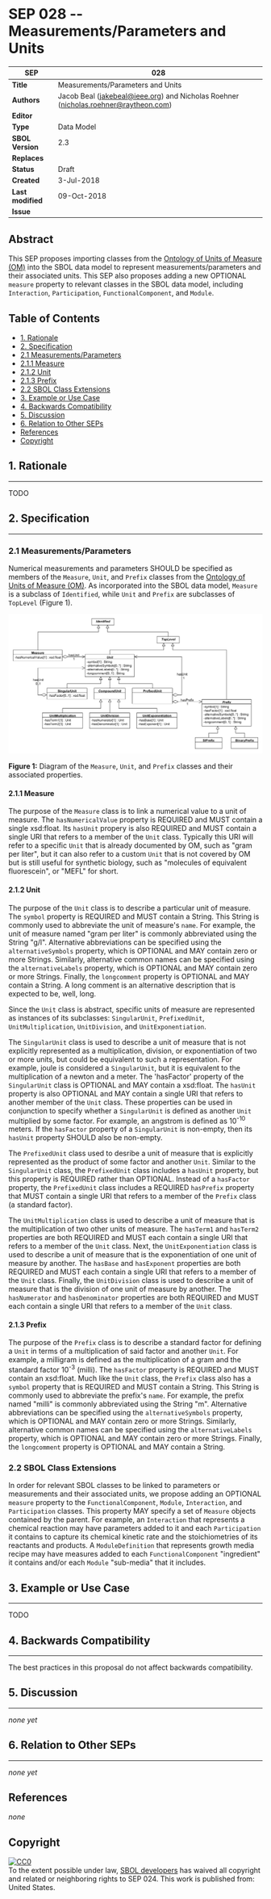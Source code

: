 SEP 028 -- Measurements/Parameters and Units
=====================================

SEP                   | 028
----------------------|--------------
**Title**             | Measurements/Parameters and Units
**Authors**           | Jacob Beal (jakebeal@ieee.org) and Nicholas Roehner (nicholas.roehner@raytheon.com)
**Editor**            | 
**Type**              | Data Model
**SBOL Version**      | 2.3
**Replaces**          | 
**Status**            | Draft
**Created**           | 3-Jul-2018
**Last modified**     | 09-Oct-2018
**Issue**             | 

Abstract
-----------

This SEP proposes importing classes from the [Ontology of Units of Measure (OM)](http://www.ontology-of-units-of-measure.org/resource/om-2) into the SBOL data model to represent measurements/parameters and their associated units. This SEP also proposes adding a new OPTIONAL `measure` property to relevant classes in the SBOL data model, including `Interaction`, `Participation`, `FunctionalComponent`, and `Module`.


Table of Contents
---------------------

* [1. Rationale](#rationale)
* [2. Specification](#specification)
 * [2.1 Measurements/Parameters](#measurements)
  * [2.1.1 Measure](#measure)
  * [2.1.2 Unit](#unit)
  * [2.1.3 Prefix](#prefix)
 * [2.2 SBOL Class Extensions](#sbol_extension)
* [3. Example or Use Case](#example)
* [4. Backwards Compatibility](#compatibility)
* [5. Discussion](#discussion)
* [6. Relation to Other SEPs](#relation)
* [References](#references)
* [Copyright](#copyright)

## 1. Rationale <a name="rationale"></a>
----------------

TODO


## 2. Specification <a name="specification"></a>
----------------------------------------------

### 2.1 Measurements/Parameters<a name="measurements"></a>

Numerical measurements and parameters SHOULD be specified as members of the `Measure`, `Unit`, and `Prefix` classes from the [Ontology of Units of Measure (OM)](http://www.ontology-of-units-of-measure.org/resource/om-2). As incorporated into the SBOL data model, `Measure` is a subclass of `Identified`, while `Unit` and `Prefix` are subclasses of `TopLevel` (Figure 1). 

![Measure, Unit, and Prefix class UML diagram](images/sep_028_measure_unit.png "Measure, Unit, and Prefix class UML diagram")

**Figure 1:** Diagram of the `Measure`, `Unit`, and `Prefix` classes and their associated properties.

#### 2.1.1 Measure<a name="measure"></a>

The purpose of the `Measure` class is to link a numerical value to a unit of measure. The `hasNumericalValue` property is REQUIRED and MUST contain a single xsd:float. Its `hasUnit` propery is also REQUIRED and MUST contain a single URI that refers to a member of the `Unit` class. Typically this URI will refer to a specific `Unit` that is already documented by OM, such as "gram per liter", but it can also refer to a custom `Unit` that is not covered by OM but is still useful for synthetic biology, such as "molecules of equivalent fluorescein", or "MEFL" for short.

#### 2.1.2 Unit<a name="unit"></a>

The purpose of the `Unit` class is to describe a particular unit of measure. The `symbol` property is REQUIRED and MUST contain a String. This String is commonly used to abbreviate the unit of measure's `name`. For example, the unit of measure named "gram per liter" is commonly abbreviated using the String "g/l". Alternative abbreviations can be specified using the `alternativeSymbols` property, which is OPTIONAL and MAY contain zero or more Strings. Similarly, alternative common names can be specified using the `alternativeLabels` property, which is OPTIONAL and MAY contain zero or more Strings. Finally, the `longcomment` property is OPTIONAL and MAY contain a String. A long comment is an alternative description that is expected to be, well, long.

Since the `Unit` class is abstract, specific units of measure are represented as instances of its subclasses: `SingularUnit`, `PrefixedUnit`, `UnitMultiplication`, `UnitDivision`, and `UnitExponentiation`.

The `SingularUnit` class is used to describe a unit of measure that is not explicitly represented as a multiplication, division, or exponentiation of two or more units, but could be equivalent to such a representation. For example, joule is considered a `SingularUnit`, but it is equivalent to the multiplication of a newton and a meter. The 'hasFactor' property of the `SingularUnit` class is OPTIONAL and MAY contain a xsd:float. The `hasUnit` property is also OPTIONAL and MAY contain a single URI that refers to another member of the `Unit` class. These properties can be used in conjunction to specify whether a `SingularUnit` is defined as another `Unit` multiplied by some factor. For example, an angstrom is defined as 10<sup>-10</sup> meters. If the `hasFactor` property of a `SingularUnit` is non-empty, then its `hasUnit` property SHOULD also be non-empty.

The `PrefixedUnit` class used to desribe a unit of measure that is explicitly represented as the product of some factor and another `Unit`. Similar to the `SingularUnit` class, the `PrefixedUnit` class includes a `hasUnit` property, but this property is REQUIRED rather than OPTIONAL. Instead of a `hasFactor` property, the `PrefixedUnit` class includes a REQUIRED `hasPrefix` property that MUST contain a single URI that refers to a member of the `Prefix` class (a standard factor).

The `UnitMultiplication` class is used to describe a unit of measure that is the multiplication of two other units of measure. The `hasTerm1` and `hasTerm2` properties are both REQUIRED and MUST each contain a single URI that refers to a member of the `Unit` class. Next, the `UnitExponentiation` class is used to describe a unit of measure that is the exponentiation of one unit of measure by another. The `hasBase` and `hasExponent` properties are both REQUIRED and MUST each contain a single URI that refers to a member of the `Unit` class. Finally, the `UnitDivision` class is used to describe a unit of measure that is the division of one unit of measure by another. The `hasNumerator` and `hasDenominator` properties are both REQUIRED and MUST each contain a single URI that refers to a member of the `Unit` class.

#### 2.1.3 Prefix<a name="prefix"></a>

The purpose of the `Prefix` class is to describe a standard factor for defining a `Unit` in terms of a multiplication of said factor and another `Unit`. For example, a milligram is defined as the multiplication of a gram and the standard factor 10<sup>-3</sup> (milli). The `hasFactor` property is REQUIRED and MUST contain an xsd:float. Much like the `Unit` class, the `Prefix` class also has a  `symbol` property that is REQUIRED and MUST contain a String. This String is commonly used to abbreviate the prefix's `name`. For example, the prefix named "milli" is commonly abbreviated using the String "m". Alternative abbreviations can be specified using the `alternativeSymbols` property, which is OPTIONAL and MAY contain zero or more Strings. Similarly, alternative common names can be specified using the `alternativeLabels` property, which is OPTIONAL and MAY contain zero or more Strings. Finally, the `longcomment` property is OPTIONAL and MAY contain a String.

### 2.2 SBOL Class Extensions<a name="sbol_extension"></a>

In order for relevant SBOL classes to be linked to parameters or measurements and their associated units, we propose adding an OPTIONAL `measure` property to the `FunctionalComponent`, `Module`, `Interaction`, and `Participation` classes. This property MAY specify a set of `Measure` objects contained by the parent. For example, an `Interaction` that represents a chemical reaction may have parameters added to it and each `Participation` it contains to capture its chemical kinetic rate and the stoichiometries of its reactants and products. A `ModuleDefinition` that represents growth media recipe may have measures added to each `FunctionalComponent` "ingredient" it contains and/or each `Module` "sub-media" that it includes.

## 3. Example or Use Case <a name='example'></a>
-------------------------------

TODO

## 4. Backwards Compatibility <a name='compatibility'></a>
-----------------

The best practices in this proposal do not affect backwards compatibility.


## 5. Discussion <a name='discussion'></a>
-----------------

_none yet_

## 6. Relation to Other SEPs <a name='relation'></a>
-----------------

_none yet_

References <a name='references'></a>
----------------

_none_

Copyright <a name='copyright'></a>
-------------
<p xmlns:dct="http://purl.org/dc/terms/" xmlns:vcard="http://www.w3.org/2001/vcard-rdf/3.0#">
  <a rel="license"
     href="http://creativecommons.org/publicdomain/zero/1.0/">
    <img src="http://i.creativecommons.org/p/zero/1.0/88x31.png" style="border-style: none;" alt="CC0" />
  </a>
  <br />
  To the extent possible under law,
  <a rel="dct:publisher"
     href="sbolstandard.org">
    <span property="dct:title">SBOL developers</span></a>
  has waived all copyright and related or neighboring rights to
  <span property="dct:title">SEP 024</span>.
This work is published from:
<span property="vcard:Country" datatype="dct:ISO3166"
      content="US" about="sbolstandard.org">
  United States</span>.
</p>
